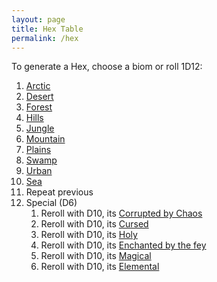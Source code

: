 ```yaml
---
layout: page
title: Hex Table
permalink: /hex
---
```


To generate a Hex, choose a biom or roll 1D12:

1. [Arctic](/list/arctic)
1. [Desert](/list/desert)
1. [Forest](/list/forest)
1. [Hills](/list/hills)
1. [Jungle](/list/jungle)
1. [Mountain](/list/mountain)
1. [Plains](/list/plains)
1. [Swamp](/list/swamp)
1. [Urban](/list/urban)
1. [Sea](/list/sea)
1. Repeat previous
1. Special (D6)
    1. Reroll with D10, its [Corrupted by Chaos](/list/chaos)
    1. Reroll with D10, its [Cursed](/list/cursed)
    1. Reroll with D10, its [Holy](/list/holy)
    1. Reroll with D10, its [Enchanted by the fey](/list/enchanted)
    1. Reroll with D10, its [Magical](/list/magical)
    1. Reroll with D10, its [Elemental](/list/elemental)
